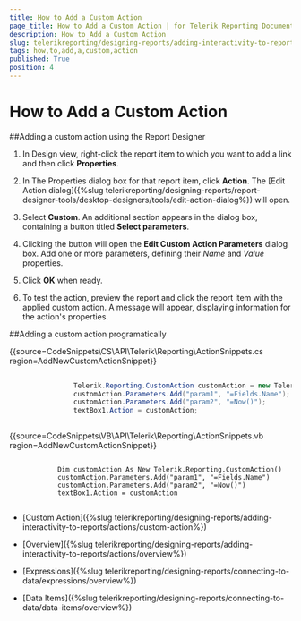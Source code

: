 ```yaml
---
title: How to Add a Custom Action
page_title: How to Add a Custom Action | for Telerik Reporting Documentation
description: How to Add a Custom Action
slug: telerikreporting/designing-reports/adding-interactivity-to-reports/actions/how-to/how-to-add-a-custom-action
tags: how,to,add,a,custom,action
published: True
position: 4
---
```


# How to Add a Custom Action



##Adding a custom action using the Report Designer

1. In Design view, right-click the report item to which you want to add a link and then click __Properties__.             

1. In The Properties dialog box for that report item, click __Action__.               The [Edit Action dialog]({%slug telerikreporting/designing-reports/report-designer-tools/desktop-designers/tools/edit-action-dialog%}) will open.             

1. Select __Custom__. An additional section appears in the dialog box, containing a button titled __Select parameters__.             

1. Clicking the button will open the __Edit Custom Action Parameters__ dialog box.               Add one or more parameters, defining their *Name* and *Value* properties.             

1. Click __OK__ when ready.             

1. To test the action, preview the report and click the report item with the applied custom action.                A message will appear, displaying information for the action's properties.             

##Adding a custom action programatically

{{source=CodeSnippets\CS\API\Telerik\Reporting\ActionSnippets.cs region=AddNewCustomActionSnippet}}
````C#
	
	            Telerik.Reporting.CustomAction customAction = new Telerik.Reporting.CustomAction();
	            customAction.Parameters.Add("param1", "=Fields.Name");
	            customAction.Parameters.Add("param2", "=Now()");
	            textBox1.Action = customAction;
	
````



{{source=CodeSnippets\VB\API\Telerik\Reporting\ActionSnippets.vb region=AddNewCustomActionSnippet}}
````VB
	
	        Dim customAction As New Telerik.Reporting.CustomAction()
	        customAction.Parameters.Add("param1", "=Fields.Name")
	        customAction.Parameters.Add("param2", "=Now()")
	        textBox1.Action = customAction
	
````



 * [Custom Action]({%slug telerikreporting/designing-reports/adding-interactivity-to-reports/actions/custom-action%})

 * [Overview]({%slug telerikreporting/designing-reports/adding-interactivity-to-reports/actions/overview%})

 * [Expressions]({%slug telerikreporting/designing-reports/connecting-to-data/expressions/overview%})

 * [Data Items]({%slug telerikreporting/designing-reports/connecting-to-data/data-items/overview%})
